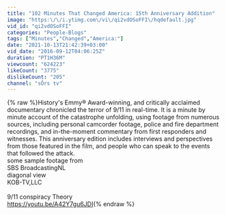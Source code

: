 ```yaml
---
title: "102 Minutes That Changed America: 15th Anniversary Addition"
image: "https:\/\/i.ytimg.com\/vi\/qi2vdOSoFFI\/hqdefault.jpg"
vid_id: "qi2vdOSoFFI"
categories: "People-Blogs"
tags: ["Minutes","Changed","America:"]
date: "2021-10-13T21:42:39+03:00"
vid_date: "2016-09-12T04:06:25Z"
duration: "PT1H36M"
viewcount: "624223"
likeCount: "3775"
dislikeCount: "205"
channel: "sÔrs tv"
---
```

{% raw %}History's Emmy® Award-winning, and critically acclaimed documentary chronicled the terror of 9/11 in real-time. It is a minute by minute account of the catastrophe unfolding, using footage from numerous sources, including personal camcorder footage, police and fire department recordings, and in-the-moment commentary from first responders and witnesses. This anniversary edition includes interviews and perspectives from those featured in the film, and people who can speak to the events that followed the attack.<br />some sample footage from<br />SBS BroadcastingNL <br />diagonal view<br />KOB-TV,LLC<br /><br />9/11 conspiracy Theory <br /><a rel="nofollow" target="blank" href="https://youtu.be/A42Y7gu6JDI">https://youtu.be/A42Y7gu6JDI</a>{% endraw %}
